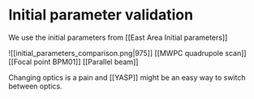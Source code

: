 # Initial parameter validation

We use the initial parameters from [[East Area Initial parameters]]

![[initial_parameters_comparison.png|975]]
[[MWPC quadrupole scan]]
[[Focal point BPM01]]
[[Parallel beam]]

Changing optics is a pain and [[YASP]] might be an easy way to switch between optics.